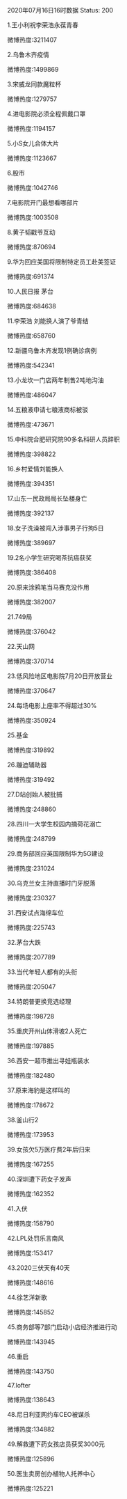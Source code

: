 2020年07月16日16时数据
Status: 200

1.王小利祝李荣浩永葆青春

微博热度:3211407

2.乌鲁木齐疫情

微博热度:1499869

3.宋威龙同款魔粒杯

微博热度:1279757

4.进电影院必须全程佩戴口罩

微博热度:1194157

5.小S女儿合体大片

微博热度:1123667

6.股市

微博热度:1042746

7.电影院开门最想看哪部片

微博热度:1003508

8.黄子韬戳爷互动

微博热度:870694

9.华为回应美国将限制特定员工赴美签证

微博热度:691374

10.人民日报 茅台

微博热度:684638

11.李荣浩 刘能换人演了爷青结

微博热度:658760

12.新疆乌鲁木齐发现1例确诊病例

微博热度:542341

13.小龙坎一门店两年制售2吨地沟油

微博热度:486047

14.五粮液申请七粮液商标被驳

微博热度:473671

15.中科院合肥研究院90多名科研人员辞职

微博热度:398822

16.乡村爱情刘能换人

微博热度:394351

17.山东一民政局局长坠楼身亡

微博热度:392137

18.女子洗澡被闯入涉事男子行拘5日

微博热度:389697

19.2名小学生研究喝茶抗癌获奖

微博热度:386408

20.原来涂鸦笔当马赛克没作用

微博热度:382007

21.749局

微博热度:376042

22.天山网

微博热度:370714

23.低风险地区电影院7月20日开放营业

微博热度:370647

24.每场电影上座率不得超过30%

微博热度:350924

25.基金

微博热度:319892

26.蹦迪辅助器

微博热度:319492

27.D站创始人被批捕

微博热度:248860

28.四川一大学生校园内摘荷花溺亡

微博热度:248799

29.商务部回应英国限制华为5G建设

微博热度:231024

30.乌克兰女主持直播时门牙脱落

微博热度:230327

31.西安试点海绵车位

微博热度:225743

32.茅台大跌

微博热度:207789

33.当代年轻人都有的头衔

微博热度:205047

34.特朗普更换竞选经理

微博热度:198728

35.重庆开州山体滑坡2人死亡

微博热度:197885

36.西安一超市推出寻娃瓶装水

微博热度:182480

37.原来海豹是这样叫的

微博热度:178672

38.釜山行2

微博热度:173953

39.女孩欠5万医疗费2年后归来

微博热度:167255

40.深圳遭下药女子发声

微博热度:162352

41.入伏

微博热度:158790

42.LPL处罚乐言南风

微博热度:153417

43.2020三伏天有40天

微博热度:148616

44.徐艺洋新歌

微博热度:145852

45.商务部等7部门启动小店经济推进行动

微博热度:143945

46.重启

微博热度:143750

47.lofter

微博热度:138643

48.尼日利亚网约车CEO被谋杀

微博热度:134882

49.解救遭下药女孩店员获奖3000元

微博热度:125896

50.医生卖房创办植物人托养中心

微博热度:125221

